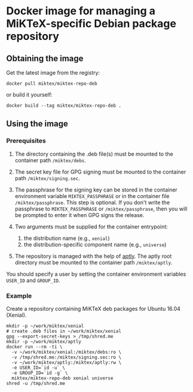 # Docker image for managing a MiKTeX-specific Debian package repository

## Obtaining the image

Get the latest image from the registry:

    docker pull miktex/miktex-repo-deb

or build it yourself:

    docker build --tag miktex/miktex-repo-deb .

## Using the image

### Prerequisites

1. The directory containing the .deb file(s) must be mounted to the
   container path `/miktex/debs`.

2. The secret key file for GPG signing must be mounted to the
   container path `/miktex/signing.sec`.

3. The passphrase for the signing key can be stored in the container
   environment variable `MIKTEX_PASSPHRASE` or in the container file
   `/miktex/passphrase`.  This step is optional.  If you don't write
   the passphrase to `MIKTEX_PASSPHRASE` or `/miktex/passphrase`, then
   you will be prompted to enter it when GPG signs the release.

4. Two arguments must be supplied for the container entrypoint:
   1. the distribution name (e.g., `xenial`)
   2. the distribution-specific component name (e.g., `universe`)

5. The repository is managed with the help of
   [aptly](https://www.aptly.info).  The aptly root directory must be
   mounted to the container path `/miktex/aptly`.

You should specify a user by setting the container environment
variables `USER_ID` and `GROUP_ID`.

### Example

Create a repository containing MiKTeX deb packages for Ubuntu 16.04
(Xenial).

    mkdir -p ~/work/miktex/xenial
    # create .deb files in ~/work/miktex/xenial
    gpg --export-secret-keys > /tmp/shred.me
    mkdir -p ~/work/miktex/aptly
    docker run --rm -ti \
      -v ~/work/miktex/xenial:/miktex/debs:ro \
      -v /tmp/shred.me:/miktex/signing.sec:ro \
      -v ~/work/miktex/aptly:/miktex/aptly:rw \
      -e USER_ID=`id -u` \
      -e GROUP_ID=`id -g` \
      miktex/miktex-repo-deb xenial universe
    shred -u /tmp/shred.me
